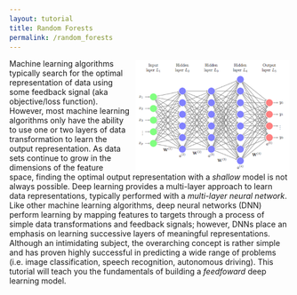 ```yaml
---
layout: tutorial
title: Random Forests
permalink: /random_forests
---
```


<img src="/public/images/analytics/deep_learning/deep_nn.png"  style="float:right; margin: 2px 0px 0px 10px; width: 55%; height: 55%;" />

Machine learning algorithms typically search for the optimal representation of data using some feedback signal (aka objective/loss function).  However, most machine learning algorithms only have the ability to use one or two layers of data transformation to learn the output representation. As data sets continue to grow in the dimensions of the feature space, finding the optimal output representation with a *shallow* model is not always possible.  Deep learning provides a multi-layer approach to learn data representations, typically performed with a *multi-layer neural network*.  Like other machine learning algorithms, deep neural networks (DNN) perform learning by mapping features to targets through a process of simple data transformations and feedback signals; however, DNNs place an emphasis on learning successive layers of meaningful representations.  Although an intimidating subject, the overarching concept is rather simple and has proven highly successful in predicting a wide range of problems (i.e. image classification, speech recognition, autonomous driving).  This tutorial will teach you the fundamentals of building a *feedfoward* deep learning model.
